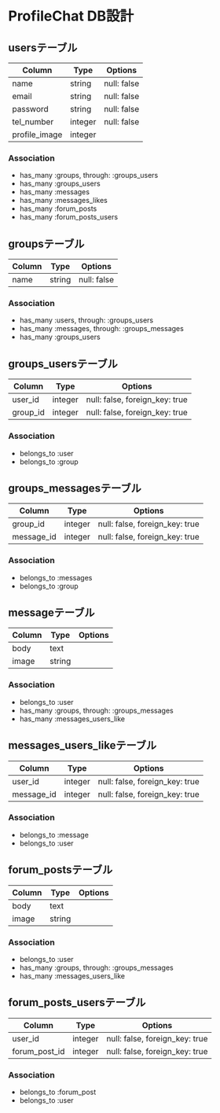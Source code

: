 # ProfileChat DB設計
## usersテーブル
|Column|Type|Options|
|------|----|-------|
|name|string|null: false|
|email|string|null: false|
|password|string|null: false|
|tel_number|integer|null: false|
|profile_image|integer||
### Association
- has_many :groups, through: :groups_users
- has_many :groups_users
- has_many :messages
- has_many :messages_likes
- has_many :forum_posts
- has_many :forum_posts_users

## groupsテーブル
|Column|Type|Options|
|------|----|-------|
|name|string|null: false|
### Association
- has_many :users, through: :groups_users
- has_many :messages, through: :groups_messages
- has_many :groups_users

## groups_usersテーブル
|Column|Type|Options|
|------|----|-------|
|user_id|integer|null: false, foreign_key: true|
|group_id|integer|null: false, foreign_key: true|
### Association
- belongs_to :user
- belongs_to :group

## groups_messagesテーブル
|Column|Type|Options|
|------|----|-------|
|group_id|integer|null: false, foreign_key: true|
|message_id|integer|null: false, foreign_key: true|
### Association
- belongs_to :messages
- belongs_to :group


## messageテーブル
|Column|Type|Options|
|------|----|-------|
|body|text||
|image|string||
### Association
- belongs_to :user
- has_many :groups, through: :groups_messages
- has_many :messages_users_like

## messages_users_likeテーブル
|Column|Type|Options|
|------|----|-------|
|user_id|integer|null: false, foreign_key: true|
|message_id|integer|null: false, foreign_key: true|
### Association
- belongs_to :message
- belongs_to :user

## forum_postsテーブル
|Column|Type|Options|
|------|----|-------|
|body|text||
|image|string||
### Association
- belongs_to :user
- has_many :groups, through: :groups_messages
- has_many :messages_users_like

## forum_posts_usersテーブル
|Column|Type|Options|
|------|----|-------|
|user_id|integer|null: false, foreign_key: true|
|forum_post_id|integer|null: false, foreign_key: true|
### Association
- belongs_to :forum_post
- belongs_to :user

